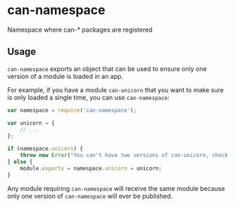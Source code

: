 # can-namespace

Namespace where can-* packages are registered

## Usage

`can-namespace` exports an object that can be used to ensure only one version of a module is loaded in an app.

For example, if you have a module `can-unicorn` that you want to make sure is only loaded a single time, you can use `can-namespace`:

```js
var namespace = require('can-namespace');

var unicorn = {
	// ...
};

if (namespace.unicorn) {
	throw new Error("You can't have two versions of can-unicorn, check your dependencies");
} else {
	module.exports = namespace.unicorn = unicorn;
}
```

Any module requiring `can-namespace` will receive the same module because only one version of `can-namespace` will ever be published.

